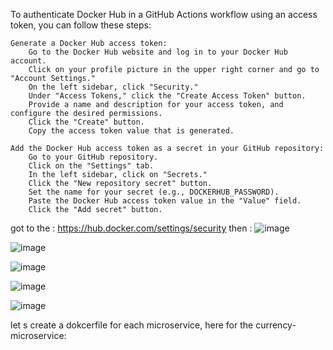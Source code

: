 
To authenticate Docker Hub in a GitHub Actions workflow using an access token, you can follow these steps:

    Generate a Docker Hub access token:
        Go to the Docker Hub website and log in to your Docker Hub account.
        Click on your profile picture in the upper right corner and go to "Account Settings."
        On the left sidebar, click "Security."
        Under "Access Tokens," click the "Create Access Token" button.
        Provide a name and description for your access token, and configure the desired permissions.
        Click the "Create" button.
        Copy the access token value that is generated.

    Add the Docker Hub access token as a secret in your GitHub repository:
        Go to your GitHub repository.
        Click on the "Settings" tab.
        In the left sidebar, click on "Secrets."
        Click the "New repository secret" button.
        Set the name for your secret (e.g., DOCKERHUB_PASSWORD).
        Paste the Docker Hub access token value in the "Value" field.
        Click the "Add secret" button.
got to the : 
https://hub.docker.com/settings/security
then :
![image](https://github.com/ghailen/microservice-example-cloud-gateway/assets/36199753/0dddc980-0d1c-4c61-ae2c-992e40782f35)

![image](https://github.com/ghailen/microservice-example-cloud-gateway/assets/36199753/3688e804-66fe-49f3-94c3-50de76e2ae62)


![image](https://github.com/ghailen/microservice-example-cloud-gateway/assets/36199753/54163f1c-3dc4-4f3b-a39e-51616c2a66cd)

![image](https://github.com/ghailen/microservice-example-cloud-gateway/assets/36199753/27d6b86f-dc7c-463e-9017-f1690665d100)

![image](https://github.com/ghailen/microservice-example-cloud-gateway/assets/36199753/434991db-413e-44ce-8294-abb40e81e763)


let s create a dokcerfile for each microservice, here for the currency-microservice:

